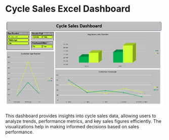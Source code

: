 # Cycle Sales Excel Dashboard

![Cycle Sales Excel Dashboard](https://github.com/Joyson1/Cycle_Sales_Excel_Dashboard/blob/main/Dashboard.png?raw=true)

This dashboard provides insights into cycle sales data, allowing users to analyze trends, performance metrics, and key sales figures efficiently. The visualizations help in making informed decisions based on sales performance.
